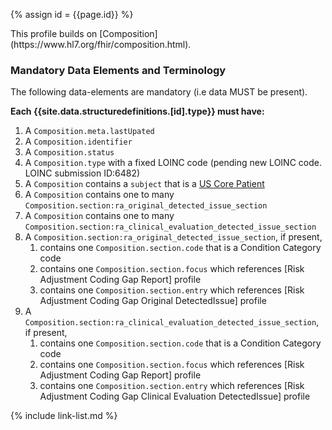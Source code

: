 
{% assign id = {{page.id}} %}
<div class="bg-info" markdown="1">
This profile builds on [Composition](https://www.hl7.org/fhir/composition.html).

### Mandatory Data Elements and Terminology

The following data-elements are mandatory (i.e data MUST be present).

**Each {{site.data.structuredefinitions.[id].type}} must have:**

1. A `Composition.meta.lastUpated`
1. A `Composition.identifier`
1. A `Composition.status`
1. A `Composition.type` with a fixed LOINC code (pending new LOINC code. LOINC submission ID:6482)
1. A `Composition` contains a `subject` that is a [US Core Patient](http://hl7.org/fhir/us/core/STU3.1.1/StructureDefinition-us-core-patient.html)
1. A `Composition` contains one to many `Composition.section:ra_original_detected_issue_section` 
1. A `Composition` contains one to many `Composition.section:ra_clinical_evaluation_detected_issue_section` 
1. A `Composition.section:ra_original_detected_issue_section`, if present, 
    1. contains one `Composition.section.code` that is a Condition Category code
    1. contains one `Composition.section.focus` which references [Risk Adjustment Coding Gap Report] profile
    1. contains one `Composition.section.entry` which references [Risk Adjustment Coding Gap Original DetectedIssue] profile
1. A `Composition.section:ra_clinical_evaluation_detected_issue_section`, if present,
    1. contains one `Composition.section.code` that is a Condition Category code
    1. contains one `Composition.section.focus` which references [Risk Adjustment Coding Gap Report] profile
    1. contains one `Composition.section.entry` which references [Risk Adjustment Coding Gap Clinical Evaluation DetectedIssue] profile

</div>


{% include link-list.md %}
